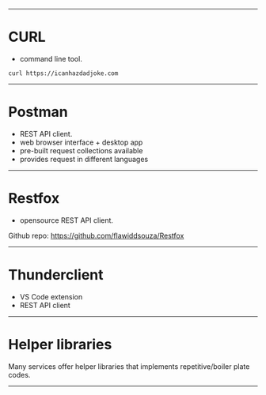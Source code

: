 
----
# CURL
- command line tool.

```shell
curl https://icanhazdadjoke.com
```

----
# Postman
- REST API client.
- web browser interface + desktop app
- pre-built request collections available
- provides request in different languages

----
# Restfox
- opensource REST API client.

Github repo: https://github.com/flawiddsouza/Restfox


---
# Thunderclient
- VS Code extension
- REST API client

----
# Helper libraries
Many services offer helper libraries that implements repetitive/boiler plate codes.

----
